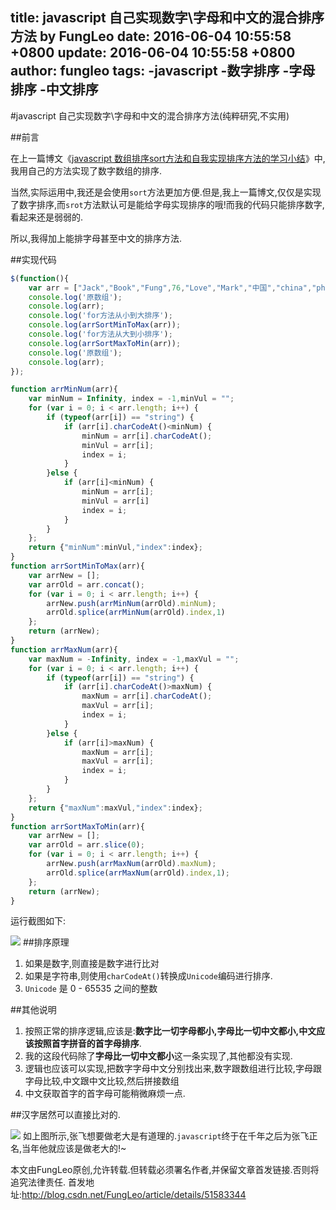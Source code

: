 title: javascript 自己实现数字\字母和中文的混合排序方法 by FungLeo
date: 2016-06-04 10:55:58 +0800
update: 2016-06-04 10:55:58 +0800
author: fungleo
tags:
    -javascript
    -数字排序
    -字母排序
    -中文排序
---

#javascript 自己实现数字\字母和中文的混合排序方法(纯粹研究,不实用)

##前言

在上一篇博文《[javascript 数组排序sort方法和自我实现排序方法的学习小结](http://blog.csdn.net/fungleo/article/details/51555590)》中,我用自己的方法实现了数字数组的排序.

当然,实际运用中,我还是会使用`sort`方法更加方便.但是,我上一篇博文,仅仅是实现了数字排序,而`srot`方法默认可是能给字母实现排序的哦!而我的代码只能排序数字,看起来还是弱弱的.

所以,我得加上能排字母甚至中文的排序方法.

##实现代码

```javascript
$(function(){
	var arr = ["Jack","Book","Fung",76,"Love","Mark","中国","china","phone","刘德华"];
	console.log('原数组');
	console.log(arr);
	console.log('for方法从小到大排序');
	console.log(arrSortMinToMax(arr));
	console.log('for方法从大到小排序');
	console.log(arrSortMaxToMin(arr));
	console.log('原数组');
	console.log(arr);
});

function arrMinNum(arr){
	var minNum = Infinity, index = -1,minVul = "";
	for (var i = 0; i < arr.length; i++) {
		if (typeof(arr[i]) == "string") {
			if (arr[i].charCodeAt()<minNum) {
				minNum = arr[i].charCodeAt();
				minVul = arr[i];
				index = i;
			}
		}else {
			if (arr[i]<minNum) {
				minNum = arr[i];
				minVul = arr[i]
				index = i;
			}
		}
	};
	return {"minNum":minVul,"index":index};
}
function arrSortMinToMax(arr){
	var arrNew = [];
	var arrOld = arr.concat();
	for (var i = 0; i < arr.length; i++) {
		arrNew.push(arrMinNum(arrOld).minNum);
		arrOld.splice(arrMinNum(arrOld).index,1)
	};
	return (arrNew);
}
function arrMaxNum(arr){
	var maxNum = -Infinity, index = -1,maxVul = "";
	for (var i = 0; i < arr.length; i++) {
		if (typeof(arr[i]) == "string") {
			if (arr[i].charCodeAt()>maxNum) {
				maxNum = arr[i].charCodeAt();
				maxVul = arr[i];
				index = i;
			}
		}else {
			if (arr[i]>maxNum) {
				maxNum = arr[i];
				maxVul = arr[i];
				index = i;
			}
		}
	};
	return {"maxNum":maxVul,"index":index};
}
function arrSortMaxToMin(arr){
	var arrNew = [];
	var arrOld = arr.slice(0);
	for (var i = 0; i < arr.length; i++) {
		arrNew.push(arrMaxNum(arrOld).maxNum);
		arrOld.splice(arrMaxNum(arrOld).index,1);
	};
	return (arrNew);
}
```
运行截图如下:

![](https://raw.githubusercontent.com/fengcms/articles/master/image/11/08e9ed3de9c4ff281aeded8691e58a.jpg)
##排序原理

1. 如果是数字,则直接是数字进行比对
2. 如果是字符串,则使用`charCodeAt()`转换成`Unicode`编码进行排序.
3. `Unicode` 是 0 - 65535 之间的整数

##其他说明

1. 按照正常的排序逻辑,应该是:**数字比一切字母都小,字母比一切中文都小,中文应该按照首字拼音的首字母排序**.
2. 我的这段代码除了**字母比一切中文都小**这一条实现了,其他都没有实现.
3. 逻辑也应该可以实现,把数字字母中文分别找出来,数字跟数组进行比较,字母跟字母比较,中文跟中文比较,然后拼接数组
4. 中文获取首字的首字母可能稍微麻烦一点.

##汉字居然可以直接比对的.

![](https://raw.githubusercontent.com/fengcms/articles/master/image/0b/24e6ca1e0f5e9d79162cabcafd9d8d.jpg)
如上图所示,张飞想要做老大是有道理的.`javascript`终于在千年之后为张飞正名,当年他就应该是做老大的!~

本文由FungLeo原创,允许转载.但转载必须署名作者,并保留文章首发链接.否则将追究法律责任. 
首发地址:http://blog.csdn.net/FungLeo/article/details/51583344